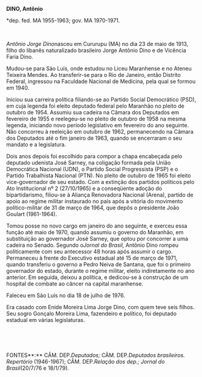 **DINO, Antônio**

\*dep. fed. MA 1955-1963; gov. MA 1970-1971.

 

*Antônio Jorge Dino*nasceu em Cururupu (MA) no dia 23 de maio de 1913,
filho do libanês naturalizado brasileiro Jorge Antônio Dino e de
Vicência Faria Dino.

Mudou-se para São Luís, onde estudou no Liceu Maranhense e no Ateneu
Teixeira Mendes. Ao transferir-se para o Rio de Janeiro, então Distrito
Federal, ingressou na Faculdade Nacional de Medicina, pela qual se
formou em 1940.

Iniciou sua carreira política filiando-se ao Partido Social Democrático
(PSD), em cuja legenda foi eleito deputado federal pelo Maranhão no
pleito de outubro de 1954. Assumiu sua cadeira na Câmara dos Deputados
em fevereiro de 1955 e reelegeu-se no pleito de outubro de 1958 na mesma
legenda, iniciando novo período legislativo em fevereiro do ano
seguinte. Não concorreu à reeleição em outubro de 1962, permanecendo na
Câmara dos Deputados até o fim janeiro de 1963, quando se encerraram o
seu mandato e a legislatura.

Dois anos depois foi escolhido para compor a chapa encabeçada pelo
deputado udenista José Sarney, na coligação formada pela União
Democrática Nacional (UDN), o Partido Social Progressista (PSP) e o
Partido Trabalhista Nacional (PTN). No pleito de outubro de 1965 foi
eleito vice-governador de seu estado. Com a extinção dos partidos
políticos pelo Ato Institucional nº 2 (27/10/1965) e a conseqüente
adoção do bipartidarismo, filiou-se à Aliança Renovadora Nacional
(Arena), partido de apoio ao regime militar instaurado no país após a
vitória do movimento político-militar de 31 de março de 1964, que depôs
o presidente João Goulart (1961-1964).

Tomou posse no novo cargo em janeiro do ano seguinte, e exerceu essa
função até maio de 1970, quando assumiu o governo do Maranhão, em
substituição ao governador José Sarney, que optou por concorrer a uma
cadeira no Senado. Segundo o*Jornal do Brasil,* Antônio Dino rompeu
politicamente com seu antecessor 48 horas após assumir o cargo.
Permaneceu à frente do Executivo estadual até 15 de março de 1971,
quando transferiu o governo a Pedro Neiva de Santana, que foi o primeiro
governador do estado, durante o regime militar, eleito indiretamente no
ano anterior. Em seguida, deixou a política, e dedicou-se à construção
de um hospital de combate ao câncer na capital maranhense.

Faleceu em São Luís no dia 18 de julho de 1976.

Era casado com Enide Moreira Lima Jorge Dino, com quem teve seis filhos.
Seu sogro Gonçalo Moreira Lima, fazendeiro e político, foi deputado
estadual em várias legislaturas.

 

 

FONTES**:** CÂM. DEP.*Deputados;* CÂM. DEP.*Deputados brasileiros.
Repertório* (1946-1967); CÂM. DEP.*Relação dos dep.; Jornal do
Brasil*(20/7/76 e 18/1/79).

 
